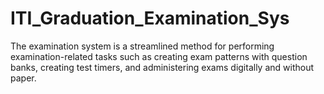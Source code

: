 # ITI_Graduation_Examination_Sys
The examination system is a streamlined method for performing examination-related tasks such as creating exam patterns with question banks, creating test timers, and administering exams digitally and without paper.

